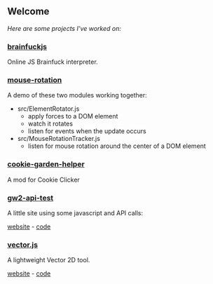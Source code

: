 ## Welcome

*Here are some projects I've worked on:*

### [brainfuckjs](https://yannprada.github.io/brainfuckjs)

Online JS Brainfuck interpreter.

### [mouse-rotation](https://yannprada.github.io/mouse-rotation/docs)

A demo of these two modules working together:

- src/ElementRotator.js
  - apply forces to a DOM element
  - watch it rotates
  - listen for events when the update occurs
- src/MouseRotationTracker.js
  - listen for mouse rotation around the center of a DOM element

### [cookie-garden-helper](https://github.com/yannprada/cookie-garden-helper)

A mod for Cookie Clicker

### [gw2-api-test](https://yannprada.github.io/gw2-api-test/index.html)

A little site using some javascript and API calls:

[website](https://yannprada.github.io/gw2-api-test/index.html) - 
[code](https://github.com/yannprada/gw2-api-test)

### [vector.js](https://yannprada.github.io/vector.js/index.html)

A lightweight Vector 2D tool.

[website](https://yannprada.github.io/vector.js/index.html) - 
[code](https://github.com/yannprada/vector.js)
